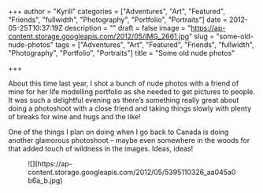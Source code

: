+++
author = "Kyrill"
categories = ["Adventures", "Art", "Featured", "Friends", "fullwidth", "Photography", "Portfolio", "Portraits"]
date = 2012-05-25T10:37:19Z
description = ""
draft = false
image = "https://ap-content.storage.googleapis.com/2012/05/IMG_2661.jpg"
slug = "some-old-nude-photos"
tags = ["Adventures", "Art", "Featured", "Friends", "fullwidth", "Photography", "Portfolio", "Portraits"]
title = "Some old nude photos"

+++


About this time last year, I shot a bunch of nude photos with a friend of mine for her life modelling portfolio as she needed to get pictures to people. It was such a delightful evening as there’s something really great about doing a photoshoot with a close friend and taking things slowly with plenty of breaks for wine and hugs and the like!

One of the things I plan on doing when I go back to Canada is doing another glamorous photoshoot – maybe even somewhere in the woods for that added touch of wildness in the images. Ideas, ideas!

<div class="gallery galleryid-1615 gallery-columns-3 gallery-size-thumbnail" id="gallery-3"><figure class="gallery-item"><div class="gallery-icon portrait">
![](https://ap-content.storage.googleapis.com/2012/05/5395110326_aa045a0b6a_b.jpg)
</div></figure></div>
